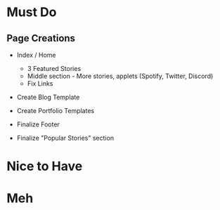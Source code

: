 
# Must Do

## Page Creations

- Index / Home
    * 3 Featured Stories
    * Middle section - More stories, applets (Spotify, Twitter, Discord)
    * Fix Links

- Create Blog Template
- Create Portfolio Templates
- Finalize Footer
- Finalize "Popular Stories" section


# Nice to Have




# Meh



